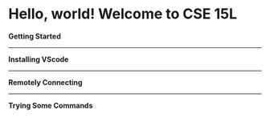 # Hello, world! Welcome to CSE 15L

**Getting Started**

---

**Installing VScode**

---

**Remotely Connecting**

---

**Trying Some Commands**
